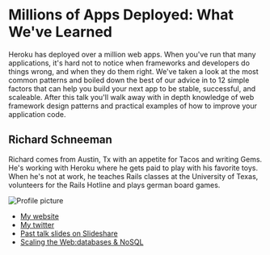 # Millions of Apps Deployed: What We've Learned


Heroku has deployed over a million web apps. When you've run that many applications, it's hard not to notice when frameworks and developers do things wrong, and when they do them right. We've taken a look at the most common patterns and boiled down the best of our advice in to 12 simple factors that can help you build your next app to be stable, successful, and scaleable. After this talk you'll walk away with in depth knowledge of web framework design patterns and practical examples of how to improve your application code. 



## Richard Schneeman

Richard comes from Austin, Tx with an appetite for Tacos and writing Gems. He's working with Heroku where he gets paid to play with his favorite toys. When he's not at work, he teaches Rails classes at the University of Texas, volunteers for the Rails Hotline and plays german board games.

![Profile picture](http://www.gravatar.com/avatar/db953d125f5cc49756edb6149f1b813e.png)

- [My website](http://schneems.com)
- [My twitter](https://twitter.com/#!/schneems)
- [Past talk slides on Slideshare](http://www.slideshare.net/thinkbohemian)
- [Scaling the Web:databases & NoSQL](http://www.youtube.com/watch?v=oL-A4JYwgH4&feature=plcp&context=C4f2e5c6VDvjVQa1PpcFMqe8uD1JU48TxZwNUrEFIdD3DieAPMtPQ%3D)

